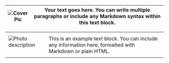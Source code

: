 | ![Cover Pic](assets/img/20220501.0041.jpg) | Your text goes here. You can write multiple paragraphs or include any Markdown syntax within this text block. |
|:--------------------------------------------------:|---------------------------------------------------------------|



<style>
    table {
        border: none;
        border-collapse: collapse;
        width: 100%;
    }
    td {
        border: none;
        padding: 10px;
        vertical-align: top;
    }
</style>

<table>
    <tr>
        <td><img src="assets/img/20220501.0041.jpg" alt="Photo description" style="max-width: 100%; height: auto;"></td>
        <td>This is an example text block. You can include any information here, formatted with Markdown or plain HTML.</td>
    </tr>
</table>

